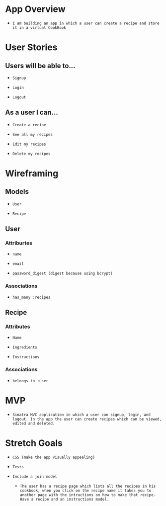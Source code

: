 # App Overview
-     I am building an app in which a user can create a recipe and store it in a virtual CookBook
# User Stories
## Users will be able to...
-     Signup
-     Login
-     Logout
## As a user I can...
-     Create a recipe
-     See all my recipes
-     Edit my recipes
-     Delete my recipes


# Wireframing
## Models
-     User
-     Recipe
  
## User
### Attriburtes
-     name
-     email
-     password_digest (digest because using bcrypt)
### Associations
-     has_many :recipes
## Recipe
### Attributes
-     Name
-     Ingredients
-     Instructions
### Associations
-     belongs_to :user


# MVP
-     Sinatra MVC application in which a user can signup, login, and logout. In the app the user can create recipes which can be viewed, edited and deleted.


# Stretch Goals
-     CSS (make the app visually appealing)
-     Tests
-     Include a join model 
  -     The user has a recipe page which lists all the recipes in his cookbook, when you click on the recipe name it takes you to another page with the intructions on how to make that recipe. Have a recipe and an instructions model. 